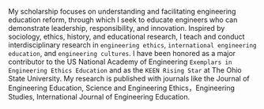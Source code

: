 My scholarship focuses on understanding and facilitating engineering education reform, through which I seek to educate engineers who can demonstrate leadership, responsibility, and innovation. Inspired by sociology, ethics, history, and educational research, I teach and conduct interdisciplinary research in `engineering ethics`, `international engineering education`, and `engineering cultures`. I have been honored as a major contributor to the US National Academy of Engineering `Exemplars in Engineering Ethics Education` and as the `KEEN Rising Star` at The Ohio State University. My research is published with journals like the Journal of Engineering Education, Science and Engineering Ethics，Engineering Studies, International Journal of Engineering Education.
